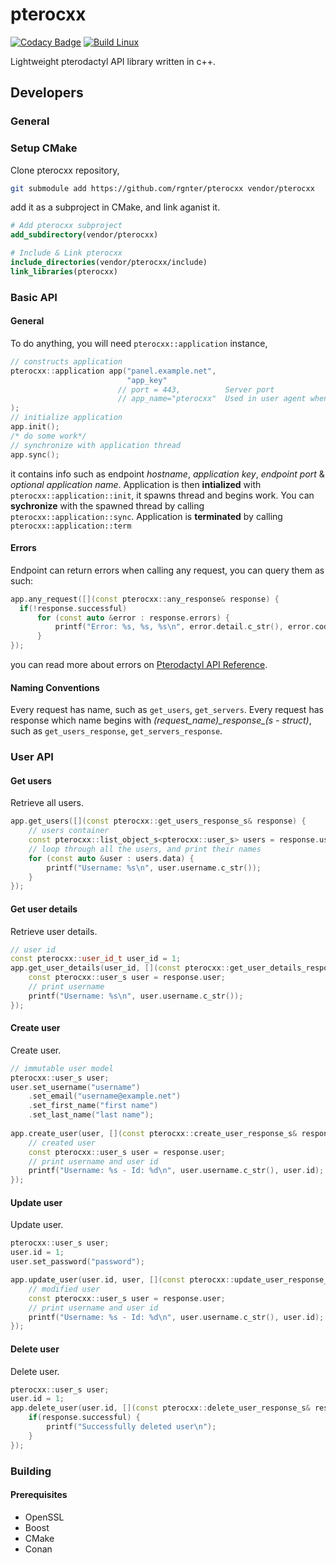 # pterocxx
[![Codacy Badge](https://app.codacy.com/project/badge/Grade/cc1571a8ba3d4c2c8feb28a4bcd1a761)](https://www.codacy.com/gh/rgnter/pterocxx/dashboard?utm_source=github.com&amp;utm_medium=referral&amp;utm_content=rgnter/pterocxx&amp;utm_campaign=Badge_Grade)
[![Build Linux](https://github.com/rgnter/pterocxx/actions/workflows/build_linux.yml/badge.svg)](https://github.com/rgnter/pterocxx/actions/workflows/build_linux.yml)

Lightweight pterodactyl API library written in c++.

## Developers
### General
### Setup CMake
Clone pterocxx repository,
```bash
git submodule add https://github.com/rgnter/pterocxx vendor/pterocxx
```
add it as a subproject in CMake, and link aganist it.
```cmake
# Add pterocxx subproject
add_subdirectory(vendor/pterocxx)

# Include & Link pterocxx
include_directories(vendor/pterocxx/include)
link_libraries(pterocxx)
```
### Basic API
#### General
To do anything, you will need `pterocxx::application` instance,
```cxx
// constructs application
pterocxx::application app("panel.example.net",
                          "app_key"
                        // port = 443,          Server port
                        // app_name="pterocxx"  Used in user agent when sending requests
);                  
// initialize application
app.init();
/* do some work*/
// synchronize with application thread
app.sync();
```
it contains info such as endpoint *hostname*, *application key*, *endpoint port* & *optional application name*.
Application is then **intialized** with `pterocxx::application::init`, it spawns thread and begins work. You can **sychronize** with the spawned thread by calling `pterocxx::application::sync`. Application is **terminated** by calling `pterocxx::application::term`
#### Errors
Endpoint can return errors when calling any request, you can query them as such:
```cxx
app.any_request([](const pterocxx::any_response& response) {
  if(!response.successful)
      for (const auto &error : response.errors) {
          printf("Error: %s, %s, %s\n", error.detail.c_str(), error.code.c_str(), error.status.c_str());
      }
});
```
you can read more about errors on [Pterodactyl API Reference](https://dashflo.net/docs/api/pterodactyl/v1/).
#### Naming Conventions
Every request has name, such as `get_users`, `get_servers`. Every request has response which name begins with *(request_name)\_response\_(s - struct)*, such as `get_users_response`, `get_servers_response`.

### User API
#### Get users
Retrieve all users.
```cxx
app.get_users([](const pterocxx::get_users_response_s& response) {
    // users container
    const pterocxx::list_object_s<pterocxx::user_s> users = response.users;
    // loop through all the users, and print their names
    for (const auto &user : users.data) {
        printf("Username: %s\n", user.username.c_str());
    }
});
```

#### Get user details
Retrieve user details.
```cxx
// user id
const pterocxx::user_id_t user_id = 1;
app.get_user_details(user_id, [](const pterocxx::get_user_details_response_s& response) {
    const pterocxx::user_s user = response.user;
    // print username
    printf("Username: %s\n", user.username.c_str());
});
```

#### Create user
Create user.
```cxx
// immutable user model
pterocxx::user_s user;
user.set_username("username")
    .set_email("username@example.net")
    .set_first_name("first name")
    .set_last_name("last name");
    
app.create_user(user, [](const pterocxx::create_user_response_s& response) {
    // created user
    const pterocxx::user_s user = response.user;
    // print username and user id
    printf("Username: %s - Id: %d\n", user.username.c_str(), user.id);
});
```
#### Update user
Update user.
```cxx 
pterocxx::user_s user;
user.id = 1;
user.set_password("password");

app.update_user(user.id, user, [](const pterocxx::update_user_response_s& response) {
    // modified user
    const pterocxx::user_s user = response.user;
    // print username and user id
    printf("Username: %s - Id: %d\n", user.username.c_str(), user.id);
});
```
#### Delete user
Delete user.
```cxx 
pterocxx::user_s user;
user.id = 1;
app.delete_user(user.id, [](const pterocxx::delete_user_response_s& response) {
    if(response.successful) {
        printf("Successfully deleted user\n");
    }
});
```
### Building
#### Prerequisites
  - OpenSSL
  - Boost
  - CMake
  - Conan
